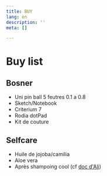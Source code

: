 ```yaml
---
title: BUY
lang: en
description: ''
meta: []

---
```

# Buy list

## Bosner

* Uni pin ball 5 feutres 0.1 a 0.8
* Sketch/Notebook
* Criterium 7
* Rodia dotPad
* Kit de couture

## Selfcare

* Huile de jojoba/camilia
* Aloe vera
* Après shampoing cool (cf [doc d'Ali](https://docs.google.com/document/d/1ytLBMSFu3r4TVndnzIWVcdCMqMU_E1F1MtZm_O9iywU/edit?usp=drivesdk "Doc haircare Ali"))